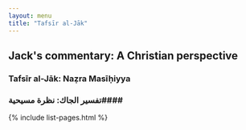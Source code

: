 ```yaml
---
layout: menu
title: "Tafsīr al-Jāk"
---
```


## Jack's commentary: A Christian perspective

### Tafsīr al-Jāk: Naẓra Masīḥiyya 

### تفسير الجاك: نظرة مسيحية####


{% include list-pages.html %}